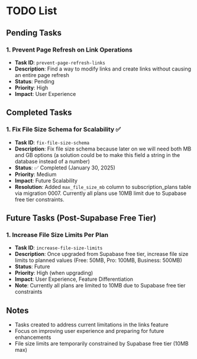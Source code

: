 # TODO List

## Pending Tasks

### 1. Prevent Page Refresh on Link Operations

- **Task ID**: `prevent-page-refresh-links`
- **Description**: Find a way to modify links and create links without causing an entire page refresh
- **Status**: Pending
- **Priority**: High
- **Impact**: User Experience

## Completed Tasks

### 1. Fix File Size Schema for Scalability ✅

- **Task ID**: `fix-file-size-schema`
- **Description**: Fix file size schema because later on we will need both MB and GB options (a solution could be to make this field a string in the database instead of a number)
- **Status**: ✅ Completed (January 30, 2025)
- **Priority**: Medium
- **Impact**: Future Scalability
- **Resolution**: Added `max_file_size_mb` column to subscription_plans table via migration 0007. Currently all plans use 10MB limit due to Supabase free tier constraints.

## Future Tasks (Post-Supabase Free Tier)

### 1. Increase File Size Limits Per Plan

- **Task ID**: `increase-file-size-limits`
- **Description**: Once upgraded from Supabase free tier, increase file size limits to planned values (Free: 50MB, Pro: 100MB, Business: 500MB)
- **Status**: Future
- **Priority**: High (when upgrading)
- **Impact**: User Experience, Feature Differentiation
- **Note**: Currently all plans are limited to 10MB due to Supabase free tier constraints

## Notes

- Tasks created to address current limitations in the links feature
- Focus on improving user experience and preparing for future enhancements
- File size limits are temporarily constrained by Supabase free tier (10MB max)
